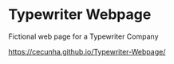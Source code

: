 # Typewriter Webpage
 Fictional web page for a Typewriter Company

 https://cecunha.github.io/Typewriter-Webpage/
